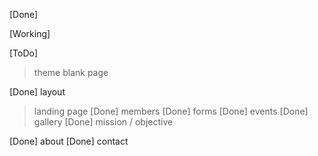 [Done]

[Working]

[ToDo]

> theme
> blank page

[Done] layout
> landing page
[Done] members
[Done] forms
[Done] events
[Done] gallery
[Done] mission / objective

[Done] about
[Done] contact